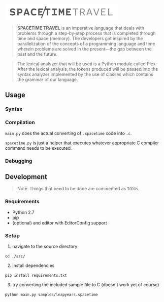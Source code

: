 
![Space Time Travel](/docs/spacetimetravel.png?raw=true "Space Time Travel")

> **SPACETIME TRAVEL** is an imperative language that deals with problems through a step-by-step process that is completed through time and space (memory). The developers got inspired by the parallelization of the concepts of a programming language and time wherein problems are solved in the present—the gap between the past and the future.

> The lexical analyzer that will be used is a Python module called Plex. After the lexical analysis, the tokens produced will be passed into the syntax analyzer implemented by the use of classes which contains the grammar of our language.

## Usage

### Syntax

### Compilation

`main.py` does the actual converting of `.spacetime` code into `.c`.

`spacetime.py` is just a helper that executes whatever appropriate C compiler command needs to be executed.

### Debugging

## Development

> Note: Things that need to be done are commented as `TODOs`.

### Requirements

- Python 2.7
- pip
- (optional) and editor with EditorConfig support

### Setup

1. navigate to the source directory

`cd ./src/`

2. install dependencies

`pip install requirements.txt`

3. try converting the included sample file to C (doesn't work yet of course)

`python main.py samples/leapyears.spacetime`

